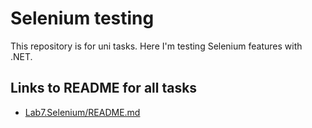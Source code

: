 # Selenium testing

This repository is for uni tasks. Here I'm testing Selenium features with .NET.

## Links to README for all tasks

* [Lab7.Selenium/README.md](Lab7.Selenium/README.md)